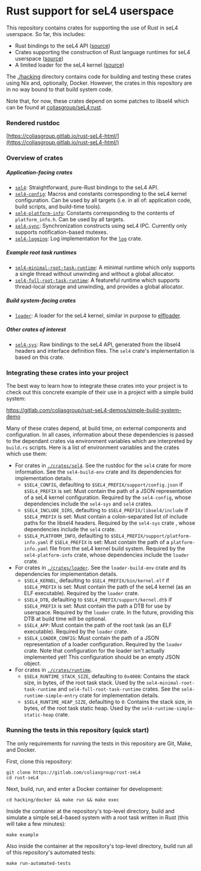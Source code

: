 # Rust support for seL4 userspace

This repository contains crates for supporting the use of Rust in seL4 userspace. So far, this includes:

- Rust bindings to the seL4 API ([source](./crates/sel4))
- Crates supporting the construction of Rust language runtimes for seL4 userspace ([source](./crates/runtime))
- A limited loader for the seL4 kernel ([source](./crates/loader))

The [./hacking](./hacking) directory contains code for building and testing these crates using Nix and, optionally, Docker. However, the crates in this repository are in no way bound to that build system code.

Note that, for now, these crates depend on some patches to libsel4 which can be found at [coliasgroup/seL4:rust](https://gitlab.com/coliasgroup/seL4/-/tree/rust).

### Rendered rustdoc

[https://coliasgroup.gitlab.io/rust-seL4-html/](https://coliasgroup.gitlab.io/rust-seL4-html/)

### Overview of crates

##### Application-facing crates

- [`sel4`](./crates/sel4): Straightforward, pure-Rust bindings to the seL4 API.
- [`sel4-config`](./crates/sel4/config): Macros and constants corresponding to the seL4 kernel configuration. Can be used by all targets (i.e. in all of: application code, build scripts, and build-time tools).
- [`sel4-platform-info`](./crates/sel4/platform-info): Constants corresponding to the contents of `platform_info.h`. Can be used by all targets.
- [`sel4-sync`](./crates/runtime/sel4-sync): Synchronization constructs using seL4 IPC. Currently only supports notification-based mutexes.
- [`sel4-logging`](./crates/runtime/sel4-logging): Log implementation for the [`log`](https://crates.io/crates/log) crate.

##### Example root task runtimes

- [`sel4-minimal-root-task-runtime`](./crates/runtime/sel4-minimal-root-task-runtime): A minimal runtime which only supports a single thread without unwinding and without a global allocator.
- [`sel4-full-root-task-runtime`](./crates/runtime/sel4-full-root-task-runtime): A featureful runtime which supports thread-local storage and unwinding, and provides a global allocator. 

##### Build system-facing crates

- [`loader`](./crates/loader): A loader for the seL4 kernel, similar in purpose to [elfloader](https://github.com/seL4/seL4_tools/tree/master/elfloader-tool).

##### Other crates of interest

- [`sel4-sys`](./crates/sel4/sys): Raw bindings to the seL4 API, generated from the libsel4 headers and interface definition files. The `sel4` crate's implementation is based on this crate.

### Integrating these crates into your project

The best way to learn how to integrate these crates into your project is to check out this concrete example of their use in a project with a simple build system:

https://gitlab.com/coliasgroup/rust-seL4-demos/simple-build-system-demo

Many of these crates depend, at build time, on external components and configuration.
In all cases, information about these dependencies is passed to the dependant crates via environment variables which are interpreted by `build.rs` scripts.
Here is a list of environment variables and the crates which use them:

- For crates in [`./crates/sel4`](./crates/sel4).
  See the rustdoc for the `sel4` crate for more information.
  See the `sel4-build-env` crate and its dependencies for implementation details.
    - `$SEL4_CONFIG`, defaulting to `$SEL4_PREFIX/support/config.json` if `$SEL4_PREFIX` is set:
      Must contain the path of a JSON representation of a seL4 kernel configuration.
      Required by the `sel4-config`, whose dependencies include the `sel4-sys` and `sel4` crates.
    - `$SEL4_INCLUDE_DIRS`, defaulting to `$SEL4_PREFIX/libsel4/include` if `$SEL4_PREFIX` is set:
      Must contain a colon-separated list of include paths for the libsel4 headers.
      Required by the `sel4-sys` crate , whose dependencies include the `sel4` crate.
    - `$SEL4_PLATFORM_INFO`, defaulting to `$SEL4_PREFIX/support/platform-info.yaml` if `$SEL4_PREFIX` is set:
      Must contain the path of a `platform-info.yaml` file from the seL4 kernel build system.
      Required by the `sel4-platform-info` crate, whose dependencies include the `loader` crate.
- For crates in [`./crates/loader`](./crates/loader). See the `loader-build-env` crate and its dependencies for implementation details.
    - `$SEL4_KERNEL`, defaulting to `$SEL4_PREFIX/bin/kernel.elf` if `$SEL4_PREFIX` is set:
      Must contain the path of the seL4 kernel (as an ELF executable).
      Required by the `loader` crate.
    - `$SEL4_DTB`, defaulting to `$SEL4_PREFIX/support/kernel.dtb` if `$SEL4_PREFIX` is set:
      Must contain the path a DTB for use by userspace.
      Required by the `loader` crate.
      In the future, providing this DTB at build time will be optional.
    - `$SEL4_APP`:
      Must contain the path of the root task (as an ELF executable).
      Required by the `loader` crate.
    - `$SEL4_LOADER_CONFIG`:
      Must contain the path of a JSON representation of a loader configuration.
      Required by the `loader` crate.
      Note that configuration for the loader isn't actually implemented yet!
      This configuration should be an empty JSON object.
- For crates in [`./crates/runtime`](./crates/runtime).
    - `$SEL4_RUNTIME_STACK_SIZE`, defaulting to `0x4000`:
      Contains the stack size, in bytes, of the root task stack.
      Used by the `sel4-minimal-root-task-runtime` and `sel4-full-root-task-runtime` crates.
      See the `sel4-runtime-simple-entry` crate for implementation details.
    - `$SEL4_RUNTIME_HEAP_SIZE`, defaulting to `0`:
      Contains the stack size, in bytes, of the root task static heap.
      Used by the `sel4-runtime-simple-static-heap` crate.

### Running the tests in this repository (quick start)

The only requirements for running the tests in this repository are Git, Make, and Docker.

First, clone this repository:

```
git clone https://gitlab.com/coliasgroup/rust-seL4
cd rust-seL4
```

Next, build, run, and enter a Docker container for development:

```
cd hacking/docker && make run && make exec
```

Inside the container at the repository's top-level directory, build and simulate a simple seL4-based system with a root task written in Rust (this will take a few minutes):

```
make example
```

Also inside the container at the repository's top-level directory, build run all of this repository's automated tests:

```
make run-automated-tests
```
